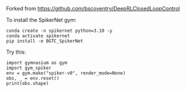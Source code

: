 Forked from https://github.com/bscoventry/DeepRLClosedLoopControl

To install the SpikerNet gym: 

```
conda create -n spikernet python=3.10 -y
conda activate spikernet
pip install -e BGTC_SpikerNet
```

Try this:

```
import gymnasium as gym
import gym_spiker
env = gym.make("spiker-v0", render_mode=None)
obs, _ = env.reset()
print(obs.shape)
```
